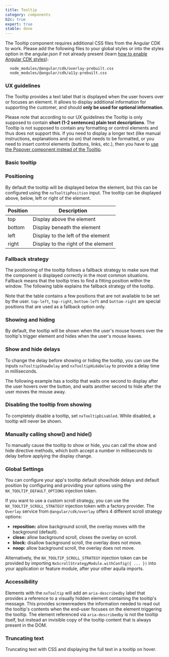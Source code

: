 ```yaml
---
title: Tooltip
category: components
b2c: true
expert: true
stable: done
---
```


The Tooltip component requires additional CSS files from the Angular CDK to work. Please add the following files to your global styles or into the styles option in the angular.json if not already present (learn [how to enable Angular CDK styles](./documentation/overlay/overview#angular-cdk)):

```
  node_modules/@angular/cdk/overlay-prebuilt.css
  node_modules/@angular/cdk/a11y-prebuilt.css
```

### UX guidelines

The Tooltip provides a text label that is displayed when the user hovers over or focuses an element. It allows to display additional information for supporting the customer, and should **only be used for optional information**.

Please note that according to our UX guidelines the Tooltip is only supposed to contain **short (1-2 sentences) plain text descriptions**. The Tooltip is not supposed to contain any formatting or control elements and thus does not support this. If you need to display a longer text (like manual instructions, explanations and so on) that needs to be formatted, or you need to insert control elements (buttons, links, etc.), then you have to [use the Popover component instead of the Tooltip](./documentation/popover/overview#ux-guidelines).

### Basic tooltip

<!-- example(tooltip-basic) -->

### Positioning

By default the tooltip will be displayed below the element, but this can be configured using the `nxTooltipPosition` input. The tooltip can be displayed above, below, left or right of the element.

| Position | Description                         |
| -------- | ----------------------------------- |
| top      | Display above the element           |
| bottom   | Display beneath the element         |
| left     | Display to the left of the element  |
| right    | Display to the right of the element |

<!-- example(tooltip-positions) -->

### Fallback strategy

The positioning of the tooltip follows a fallback strategy to make sure that the component is displayed correctly in the most common situations. Fallback means that the tooltip tries to find a fitting position within the window. The following table explains the fallback strategy of the tooltip.

<!-- example(tooltip-fallbacks-table, { "hideHeader": true }) -->

Note that the table contains a few positions that are not available to be set by the user. `top-left`, `top-right`, `bottom-left` and `bottom-right` are special positions that are used as a fallback option only.

### Showing and hiding

By default, the tooltip will be shown when the user's mouse hovers over the tooltip's trigger element and hides when the user's mouse leaves.

### Show and hide delays

To change the delay before showing or hiding the tooltip, you can use the inputs `nxTooltipShowDelay` and `nxTooltipHideDelay` to provide a delay time in milliseconds.

The following example has a tooltip that waits one second to display after the user hovers over the button, and waits another second to hide after the user moves the mouse away.

<!-- example(tooltip-delay) -->

### Disabling the tooltip from showing

To completely disable a tooltip, set `nxTooltipDisabled`. While disabled, a tooltip will never be shown.

<!-- example(tooltip-disabled) -->

### Manually calling show() and hide()

To manually cause the tooltip to show or hide, you can call the show and hide directive methods, which both accept a number in milliseconds to delay before applying the display change.

<!-- example(tooltip-programmatic) -->

### Global Settings

You can configure your app's tooltip default show/hide delays and default position by configuring and providing your options using the `NX_TOOLTIP_DEFAULT_OPTIONS` injection token.

<!-- example(tooltip-settings) -->

If you want to use a custom scroll strategy, you can use the `NX_TOOLTIP_SCROLL_STRATEGY` injection token with a factory provider. The `Overlay` service from `@angular/cdk/overlay` offers 4 different scroll strategy options:

-   **reposition:** allow background scroll, the overlay moves with the background (default).
-   **close:** allow background scroll, closes the overlay on scroll.
-   **block:** disallow background scroll, the overlay does not move.
-   **noop:** allow background scroll, the overlay does not move.

<!-- example(tooltip-scroll-strategy-provider) -->

Alternatively, the `NX_TOOLTIP_SCROLL_STRATEGY` injection token can be provided by importing `NxScrollStrategyModule.withConfig({ ... })` into your application or feature module, after your other aquila imports.

### Accessibility

Elements with the `nxTooltip` will add an `aria-describedby` label that provides a reference to a visually hidden element containing the tooltip's message. This provides screenreaders the information needed to read out the tooltip's contents when the end-user focuses on the element triggering the tooltip. The element referenced via `aria-describedby` is not the tooltip itself, but instead an invisible copy of the tooltip content that is always present in the DOM.

 ### Truncating text
Truncating text with CSS and displaying the full text in a tooltip on hover.
 <!-- example(tooltip-trim-text) -->
